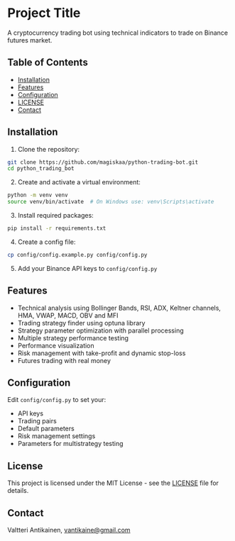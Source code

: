 # Project Title

A cryptocurrency trading bot using technical indicators to trade on Binance futures market.

## Table of Contents

- [Installation](#installation)
- [Features](#features)
- [Configuration](#configuration)
- [LICENSE](#LICENSE)
- [Contact](#contact)

## Installation

1. Clone the repository:
```bash
git clone https://github.com/magiskaa/python-trading-bot.git
cd python_trading_bot
```

2. Create and activate a virtual environment:
```bash
python -m venv venv
source venv/bin/activate  # On Windows use: venv\Scripts\activate
```

3. Install required packages:
```bash
pip install -r requirements.txt
```

4. Create a config file:
```bash
cp config/config.example.py config/config.py
```

5. Add your Binance API keys to `config/config.py`

## Features

- Technical analysis using Bollinger Bands, RSI, ADX, Keltner channels, HMA, VWAP, MACD, OBV and MFI
- Trading strategy finder using optuna library
- Strategy parameter optimization with parallel processing
- Multiple strategy performance testing
- Performance visualization
- Risk management with take-profit and dynamic stop-loss
- Futures trading with real money

## Configuration

Edit `config/config.py` to set your:
- API keys
- Trading pairs
- Default parameters
- Risk management settings
- Parameters for multistrategy testing

## License

This project is licensed under the MIT License - see the [LICENSE](LICENSE) file for details.

## Contact

Valtteri Antikainen, vantikaine@gmail.com